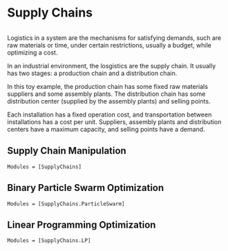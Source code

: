 # Supply Chains

```@contents
```

Logistics in a system are the mechanisms for satisfying demands, such are raw materials or time, under certain restrictions, usually a budget, while optimizing a cost.

In an industrial environment, the losgistics are the supply chain. It usually has two stages: a production chain and a distribution chain.

In this toy example, the production chain has some fixed raw materials suppliers and some assembly plants. The distribution chain has some distribution center (supplied by the assembly plants) and selling points.

Each installation has a fixed operation cost, and transportation between installations has a cost per unit. Suppliers, assembly plants and distribution centers have a maximum capacity, and selling points have a demand.

## Supply Chain Manipulation

```@autodocs
Modules = [SupplyChains]
```

## Binary Particle Swarm Optimization

```@autodocs
Modules = [SupplyChains.ParticleSwarm]
```

## Linear Programming Optimization

```@autodocs
Modules = [SupplyChains.LP]
```

